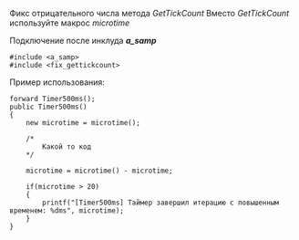 Фикс отрицательного числа метода *GetTickCount*
Вместо *GetTickCount* используйте макрос *microtime*

Подключение после инклуда ***a_samp***
```
#include <a_samp>
#include <fix_gettickcount>
```

Пример использования:
```
forward Timer500ms();
public Timer500ms()
{
    new microtime = microtime();

    /*
        Какой то код
    */
        
    microtime = microtime() - microtime;

    if(microtime > 20)
    {
        printf("[Timer500ms] Таймер завершил итерацию с повышенным временем: %dms", microtime);
    }
}
```
